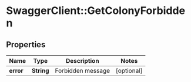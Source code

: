 # SwaggerClient::GetColonyForbidden

## Properties
Name | Type | Description | Notes
------------ | ------------- | ------------- | -------------
**error** | **String** | Forbidden message | [optional] 


